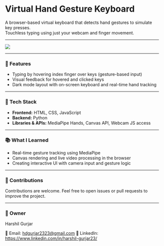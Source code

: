 # Virtual Hand Gesture Keyboard

A browser-based virtual keyboard that detects hand gestures to simulate key presses.  
Touchless typing using just your webcam and finger movement.

---

<a href="https://virtual-keyboard-denny.netlify.app/" target="_blank">
  <img src="https://img.shields.io/badge/Live%20Demo-Click%20Here-brightgreen?style=for-the-badge" />
</a>

---

### 🔑 Features

- Typing by hovering index finger over keys (gesture-based input)
- Visual feedback for hovered and clicked keys
- Dark mode layout with on-screen keyboard and real-time hand tracking

---

### 🧰 Tech Stack

- **Frontend:** HTML, CSS, JavaScript  
- **Backend:** Python  
- **Libraries & APIs:** MediaPipe Hands, Canvas API, Webcam JS access

---

### 📚 What I Learned

- Real-time gesture tracking using MediaPipe
- Canvas rendering and live video processing in the browser
- Creating interactive UI with camera input and gesture logic

---

### 🤝 Contributions

Contributions are welcome. Feel free to open issues or pull requests to improve the project.

---

### 🧾 Owner 

Harshil Gurjar

📧 Email: hdgurjar2323@gmail.com
🔗 LinkedIn: https://www.linkedin.com/in/harshil-gurjar23/
